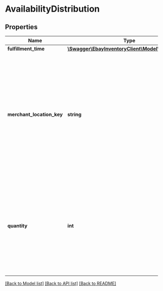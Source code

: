 # AvailabilityDistribution

## Properties
Name | Type | Description | Notes
------------ | ------------- | ------------- | -------------
**fulfillment_time** | [**\Swagger\EbayInventoryClient\Model\TimeDuration**](TimeDuration.md) |  | [optional] 
**merchant_location_key** | **string** | The unique identifier of an inventory location where quantity is available for the inventory item. This field is conditionally required to identify the inventory location that has quantity of the inventory item. | [optional] 
**quantity** | **int** | The integer value passed into this field indicates the quantity of the inventory item that is available at this inventory location. This field is conditionally required. | [optional] 

[[Back to Model list]](../README.md#documentation-for-models) [[Back to API list]](../README.md#documentation-for-api-endpoints) [[Back to README]](../README.md)


